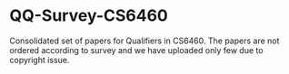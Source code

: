 # QQ-Survey-CS6460
Consolidated set of papers for Qualifiers in CS6460. The papers are not ordered according to survey and we have uploaded only few due to copyright issue.

